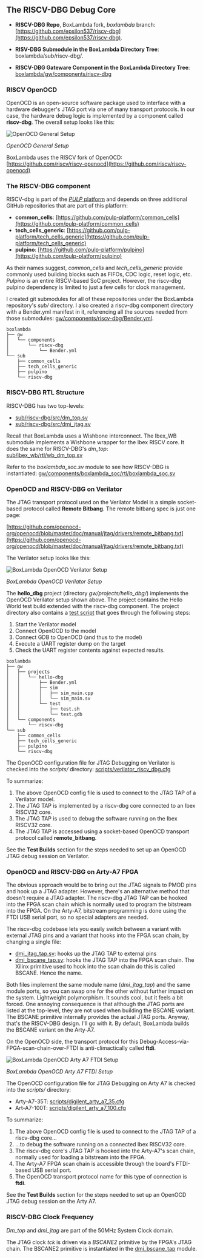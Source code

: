 ## The RISCV-DBG Debug Core

- **RISCV-DBG Repo**, BoxLambda fork, *boxlambda* branch: 
  [https://github.com/epsilon537/riscv-dbg](https://github.com/epsilon537/riscv-dbg).

- **RISV-DBG Submodule in the BoxLambda Directory Tree**: 
  boxlambda/sub/riscv-dbg/.

- **RISCV-DBG Gateware Component in the BoxLambda Directory Tree**: 
  [boxlambda/gw/components/riscv-dbg](https://github.com/epsilon537/boxlambda/tree/master/gw/components/riscv-dbg)

### RISCV OpenOCD

OpenOCD is an open-source software package used to interface with a hardware debugger's JTAG port via one of many transport protocols. In our case, the hardware debug logic is implemented by a component called **riscv-dbg**. The overall setup looks like this:

![OpenOCD General Setup](assets/OpenOCD_Setup_General.drawio.png)

*OpenOCD General Setup*

BoxLambda uses the RISCV fork of OpenOCD: [https://github.com/riscv/riscv-openocd](https://github.com/riscv/riscv-openocd)

### The RISCV-DBG component

RISCV-dbg is part of the [*PULP* platform](https://github.com/pulp-platform) and depends on three additional GitHub repositories that are part of this platform:

- **common_cells**: [https://github.com/pulp-platform/common_cells](https://github.com/pulp-platform/common_cells)
- **tech_cells_generic**: [https://github.com/pulp-platform/tech_cells_generic](https://github.com/pulp-platform/tech_cells_generic)
- **pulpino**: [https://github.com/pulp-platform/pulpino](https://github.com/pulp-platform/pulpino)

As their names suggest, *common_cells* and *tech_cells_generic* provide commonly used building blocks such as FIFOs, CDC logic, reset logic, etc. *Pulpino* is an entire RISCV-based SoC project. However, the riscv-dbg pulpino dependency is limited to just a few cells for clock management.

I created git submodules for all of these repositories under the BoxLambda repository's *sub/* directory. I also created a riscv-dbg component directory with a Bender.yml manifest in it, referencing all the sources needed from those submodules: [gw/components/riscv-dbg/Bender.yml](https://github.com/epsilon537/boxlambda/blob/master/gw/components/riscv-dbg/Bender.yml).

```
boxlambda
├── gw
│   └── components
│       └── riscv-dbg
│           └── Bender.yml
└── sub
    ├── common_cells
    ├── tech_cells_generic
    ├── pulpino	
    └── riscv-dbg

```

### RISCV-DBG RTL Structure

RISCV-DBG has two top-levels:

- [sub/riscv-dbg/src/dm_top.sv](https://github.com/epsilon537/riscv-dbg/blob/b241f967f0dd105f7c5e020a395bbe0ec54e40e4/src/dm_top.sv)
- [sub/riscv-dbg/src/dmi_jtag.sv](https://github.com/epsilon537/riscv-dbg/blob/b241f967f0dd105f7c5e020a395bbe0ec54e40e4/src/dmi_jtag.sv)

Recall that BoxLambda uses a Wishbone interconnect. The Ibex_WB submodule implements a Wishbone wrapper for the Ibex RISCV core. It does the same for RISCV-DBG's *dm_top*:  
[sub/ibex_wb/rtl/wb_dm_top.sv](https://github.com/epsilon537/ibex_wb/blob/87a97e38f3cf15bee80eb69bfa82166c00842b1e/rtl/wb_dm_top.sv)

Refer to the *boxlambda_soc.sv* module to see how RISCV-DBG is instantiated:
[gw/components/boxlambda_soc/rtl/boxlambda_soc.sv](https://github.com/epsilon537/boxlambda/blob/master/gw/components/boxlambda_soc/rtl/boxlambda_soc.sv)  

### OpenOCD and RISCV-DBG on Verilator

The JTAG transport protocol used on the Verilator Model is a simple socket-based protocol called **Remote Bitbang**.
The remote bitbang spec is just one page: 

[https://github.com/openocd-org/openocd/blob/master/doc/manual/jtag/drivers/remote_bitbang.txt](https://github.com/openocd-org/openocd/blob/master/doc/manual/jtag/drivers/remote_bitbang.txt)

The Verilator setup looks like this:

![BoxLambda OpenOCD Verilator Setup](assets/OpenOCD_Setup_Verilator.drawio.png)

*BoxLambda OpenOCD Verilator Setup*

The **hello_dbg** project (directory *gw/projects/hello_dbg/*) implements the OpenOCD Verilator setup shown above. The project contains the Hello World test build extended with the riscv-dbg component.
The project directory also contains a [test script](https://github.com/epsilon537/boxlambda/blob/master/gw/projects/hello_dbg/test/test.sh) that goes through the following steps:

1. Start the Verilator model
2. Connect OpenOCD to the model
3. Connect GDB to OpenOCD (and thus to the model)
4. Execute a UART register dump on the target
5. Check the UART register contents against expected results. 

```
boxlambda
├── gw
│   ├── projects
│   │   └── hello-dbg
│   │       ├── Bender.yml
│   │       ├── sim
│   │       │   ├── sim_main.cpp
│   │       │   └── sim_main.sv
│   │       └── test
│   │           ├── test.sh
│   │           └── test.gdb 
│   └── components
│       └── riscv-dbg
└── sub
    ├── common_cells
    ├── tech_cells_generic
    ├── pulpino	
    └── riscv-dbg

```

The OpenOCD configuration file for JTAG Debugging on Verilator is checked into the *scripts/* directory: [scripts/verilator_riscv_dbg.cfg](https://github.com/epsilon537/boxlambda/blob/master/scripts/verilator_riscv_dbg.openocd.cfg)

To summarize:

1. The above OpenOCD config file is used to connect to the JTAG TAP of a Verilator model.
2. The JTAG TAP is implemented by a riscv-dbg core connected to an Ibex RISCV32 core.
2. The JTAG TAP is used to debug the software running on the Ibex RISCV32 core.
3. The JTAG TAP is accessed using a socket-based OpenOCD transport protocol called **remote_bitbang**.

See the **Test Builds** section for the steps needed to set up an OpenOCD JTAG debug session on Verilator.

### OpenOCD and RISCV-DBG on Arty-A7 FPGA

The obvious approach would be to bring out the JTAG signals to PMOD pins and hook up a JTAG adapter. However, there's an alternative method that doesn't require a JTAG adapter. The riscv-dbg JTAG TAP can be hooked into the FPGA scan chain which is normally used to program the bitstream into the FPGA. On the Arty-A7, bitstream programming is done using the FTDI USB serial port, so no special adapters are needed.

The riscv-dbg codebase lets you easily switch between a variant with external JTAG pins and a variant that hooks into the FPGA scan chain, by changing a single file:

- [dmi_jtag_tap.sv](https://github.com/epsilon537/riscv-dbg/blob/boxlambda/src/dmi_jtag_tap.sv): hooks up the JTAG TAP to external pins
- [dmi_bscane_tap.sv](https://github.com/epsilon537/riscv-dbg/blob/boxlambda/src/dmi_bscane_tap.sv): hooks the JTAG TAP into the FPGA scan chain. The Xilinx primitive used to hook into the scan chain do this is called BSCANE. Hence the name.

Both files implement the same module name (*dmi_jtag_tap*) and the same module ports, so you can swap one for the other without further impact on the system. Lightweight polymorphism. It sounds cool, but it feels a bit forced. One annoying consequence is that although the JTAG ports are listed at the top-level, they are not used when building the BSCANE variant. The BSCANE primitive internally provides the actual JTAG ports. Anyway, that's the RISCV-DBG design. I'll go with it. By default, BoxLambda builds the BSCANE variant on the Arty-A7.

On the OpenOCD side, the transport protocol for this Debug-Access-via-FPGA-scan-chain-over-FTDI is anti-climactically called **ftdi**.

![BoxLambda OpenOCD Arty A7 FTDI Setup](assets/OpenOCD_Setup_Arty_A7.drawio.png)

*BoxLambda OpenOCD Arty A7 FTDI Setup*

The OpenOCD configuration file for JTAG Debugging on Arty A7 is checked into the *scripts/* directory:

- Arty-A7-35T: [scripts/digilent_arty_a7_35.cfg](https://github.com/epsilon537/boxlambda/blob/master/scripts/digilent_arty_a7_35.openocd.cfg) 
- Art-A7-100T: [scripts/digilent_arty_a7_100.cfg](https://github.com/epsilon537/boxlambda/blob/master/scripts/digilent_arty_a7_100.openocd.cfg) 

To summarize:

1. The above OpenOCD config file is used to connect to the JTAG TAP of a riscv-dbg core...
2. ...to debug the software running on a connected Ibex RISCV32 core.
3. The riscv-dbg core's JTAG TAP is hooked into the Arty-A7's scan chain, normally used for loading a bitstream into the FPGA.
4. The Arty-A7 FPGA scan chain is accessible through the board's FTDI-based USB serial port.
5. The OpenOCD transport protocol name for this type of connection is **ftdi**.

See the **Test Builds** section for the steps needed to set up an OpenOCD JTAG debug session on the Arty A7.

### RISCV-DBG Clock Frequency

*Dm_top* and *dmi_jtag* are part of the 50MHz System Clock domain.

The JTAG clock *tck* is driven via a *BSCANE2* primitive by the FPGA's JTAG chain. The BSCANE2 primitive is instantiated in the [dmi_bscane_tap](https://github.com/epsilon537/riscv-dbg/blob/boxlambda/src/dmi_bscane_tap.sv) module.
